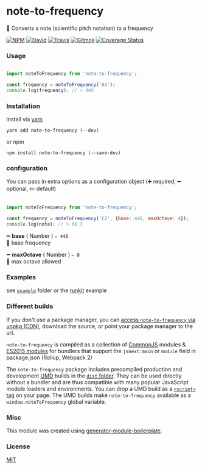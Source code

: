 # note-to-frequency

🎼 Converts a note (scientific pitch notation) to a frequency

[![NPM](https://img.shields.io/npm/v/note-to-frequency.svg?style=flat-square)](https://www.npmjs.com/package/note-to-frequency)
[![David](https://img.shields.io/david/duivvv/note-to-frequency.svg?style=flat-square)](https://david-dm.org/duivvv/note-to-frequency)
[![Travis](https://img.shields.io/travis/duivvv/note-to-frequency/master.svg?style=flat-square)](https://travis-ci.org/duivvv/note-to-frequency)
[![Gitmoji](https://img.shields.io/badge/gitmoji-%20😜%20😍-FFDD67.svg?style=flat-square)](https://gitmoji.carloscuesta.me/)
[![Coverage Status](https://img.shields.io/coveralls/duivvv/note-to-frequency.svg?style=flat-square)](https://coveralls.io/github/duivvv/note-to-frequency)

### Usage

```js

import noteToFrequency from 'note-to-frequency';

const frequency = noteToFrequency('A4');
console.log(frequency); // > 440

```

### Installation

Install via [yarn](https://github.com/yarnpkg/yarn)

	yarn add note-to-frequency (--dev)

or npm

	npm install note-to-frequency (--save-dev)

### configuration

You can pass in extra options as a configuration object (➕ required, ➖ optional, ✏️ default)

```js

import noteToFrequency from 'note-to-frequency';

const frequency = noteToFrequency('C2', {base: 446, maxOctave: 4});
console.log(note); // > 66.3

```

➖ **base** ( Number ) ` ✏️ 440 `
<br/> 📝 base frequency

➖ **maxOctave** ( Number ) ` ✏️ 8 `
<br/> 📝 max octave allowed


### Examples

see [`example`](example/script.js) folder or the [runkit](https://runkit.com/duivvv/note-to-frequency) example

### Different builds

If you don't use a package manager, you can [access `note-to-frequency` via unpkg (CDN)](https://unpkg.com/note-to-frequency/), download the source, or point your package manager to the url.

`note-to-frequency` is compiled as a collection of [CommonJS](http://webpack.github.io/docs/commonjs.html) modules & [ES2015 modules](http://www.2ality.com/2014/09/es6-modules-final.html) for bundlers that support the `jsnext:main` or `module` field in package.json (Rollup, Webpack 2)

The `note-to-frequency` package includes precompiled production and development [UMD](https://github.com/umdjs/umd) builds in the [`dist` folder](https://unpkg.com/note-to-frequency/dist/). They can be used directly without a bundler and are thus compatible with many popular JavaScript module loaders and environments. You can drop a UMD build as a [`<script>` tag](https://unpkg.com/note-to-frequency) on your page. The UMD builds make `note-to-frequency` available as a `window.noteToFrequency` global variable.

### Misc

This module was created using [generator-module-boilerplate](https://github.com/duivvv/generator-module-boilerplate).

### License

[MIT](LICENSE)
